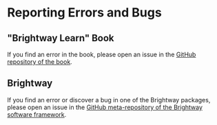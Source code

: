 # Reporting Errors and Bugs

## "Brightway Learn" Book

If you find an error in the book, please open an issue in the [GitHub repository of the book](https://github.com/brightway-lca/brightway-book/issues).

## Brightway

If you find an error or discover a bug in one of the Brightway packages, please open an issue in the [GitHub meta-repository of the Brightway software framework](https://github.com/brightway-lca/meta/issues).